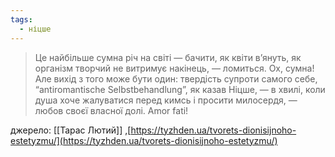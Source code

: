 ```yaml
---
tags:
  - ніцше
---
```



> Це найбільше сумна річ на світі — бачити, як квіти в’януть, як організм творчий не витримує накінець, — ломиться. Ох, сумна! Але вихід з того може бути один: твердість супроти самого себе, “antiromantische Selbstbehandlung”, як казав Ніцше, — в хвилі, коли душа хоче жалуватися перед кимсь і просити милосердя, — любов своєї власної долі. Amor fati!

джерело: [[Тарас Лютий]] ,[https://tyzhden.ua/tvorets-dionisijnoho-estetyzmu/](https://tyzhden.ua/tvorets-dionisijnoho-estetyzmu/)